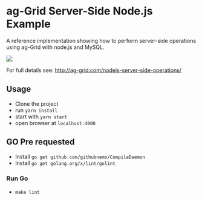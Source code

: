 # ag-Grid Server-Side Node.js Example

A reference implementation showing how to perform server-side operations using ag-Grid with node.js and MySQL.

![](https://github.com/ag-grid/ag-grid/blob/latest/packages/ag-grid-docs/src/nodejs-server-side-operations/app-arch.png "")

For full details see: http://ag-grid.com/nodejs-server-side-operations/

## Usage

- Clone the project
- run `yarn install`
- start with `yarn start`
- open browser at `localhost:4000`

## GO Pre requested
- Install `go get github.com/githubnemo/CompileDaemon`
- Install `go get golang.org/x/lint/golint`

### Run Go
- `make lint`
